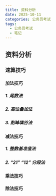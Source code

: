 ```yaml
---
title: 资料分析
date: 2025-10-11
categories: 公务员考试
tags:
  - 公务员考试
  - 笔记
---
```


## 资料分析

### 速算技巧
#### 加法技巧
##### 1. 尾数法
##### 2. 高位叠加法
##### 3. 削峰填谷法

#### 减法技巧
##### 1. 整数基准值法
##### 2. “21” “12” 分段法

#### 乘法技巧

#### 除法技巧
